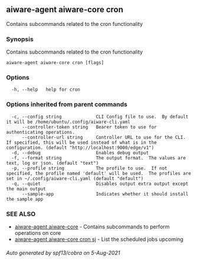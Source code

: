 ## aiware-agent aiware-core cron

Contains subcommands related to the cron functionality

### Synopsis

Contains subcommands related to the cron functionality

```
aiware-agent aiware-core cron [flags]
```

### Options

```
  -h, --help   help for cron
```

### Options inherited from parent commands

```
  -c, --config string             CLI Config file to use.  By default it will be /home/ubuntu/.config/aiware-cli.yaml
      --controller-token string   Bearer token to use for authenticating operations.
      --controller-url string     Controller URL to use for the CLI.  If specified, this will be used instead of what is in the configuration. (default "http://localhost:9000/edge/v1")
  -d, --debug                     Enables debug output
  -f, --format string             The output format.  The values are text, log or json. (default "text")
  -p, --profile string            The profile to use.  If not specified, the profile named 'default' will be used.  The profiles are set in ~/.config/aiware-cli.yaml (default "default")
  -q, --quiet                     Disables output extra output except the main output
      --sample-app                Indicates whether it should install the sample app
```

### SEE ALSO

* [aiware-agent aiware-core](/cli/aiware-agent_aiware-core.md)	 - Contains subcommands to perform operations on core
* [aiware-agent aiware-core cron sj](/cli/aiware-agent_aiware-core_cron_sj.md)	 - List the scheduled jobs upcoming

###### Auto generated by spf13/cobra on 5-Aug-2021
